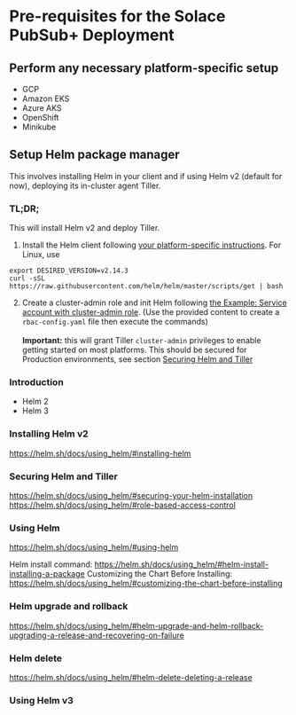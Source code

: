 # Pre-requisites for the Solace PubSub+ Deployment

## Perform any necessary platform-specific setup

- GCP
- Amazon EKS
- Azure AKS
- OpenShift
- Minikube

## Setup Helm package manager

This involves installing Helm in your client and if using Helm v2 (default for now), deploying its in-cluster agent Tiller.

### TL;DR;

This will install Helm v2 and deploy Tiller.

1. Install the Helm client following [your platform-specific instructions](//helm.sh/docs/using_helm/#installing-the-helm-client ). For Linux, use

```shell
export DESIRED_VERSION=v2.14.3
curl -sSL https://raw.githubusercontent.com/helm/helm/master/scripts/get | bash
```

2. Create a cluster-admin role and init Helm following [the Example: Service account with cluster-admin role](//helm.sh/docs/using_helm/#example-service-account-with-cluster-admin-role ). (Use the provided content to create a `rbac-config.yaml` file then execute the commands)<br/><br/>
**Important:** this will grant Tiller  `cluster-admin` privileges to enable getting started on most platforms. This should be secured for Production environments, see section [Securing Helm and Tiller](#securing-helm)


### Introduction
- Helm 2
- Helm 3

### Installing Helm v2
https://helm.sh/docs/using_helm/#installing-helm

### Securing Helm and Tiller<a name="securing-helm"></a>
https://helm.sh/docs/using_helm/#securing-your-helm-installation
https://helm.sh/docs/using_helm/#role-based-access-control

### Using Helm
https://helm.sh/docs/using_helm/#using-helm

Helm install command: https://helm.sh/docs/using_helm/#helm-install-installing-a-package
Customizing the Chart Before Installing: https://helm.sh/docs/using_helm/#customizing-the-chart-before-installing

### Helm upgrade and rollback
https://helm.sh/docs/using_helm/#helm-upgrade-and-helm-rollback-upgrading-a-release-and-recovering-on-failure

### Helm delete
https://helm.sh/docs/using_helm/#helm-delete-deleting-a-release

### Using Helm v3